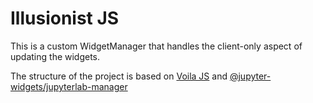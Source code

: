 # Illusionist JS

This is a custom WidgetManager that handles the client-only aspect of updating
the widgets.

The structure of the project is based on
[Voila JS](https://github.com/voila-dashboards/voila/tree/master/js)
and [@jupyter-widgets/jupyterlab-manager](https://github.com/jupyter-widgets/ipywidgets/tree/master/packages/jupyterlab-manager)

